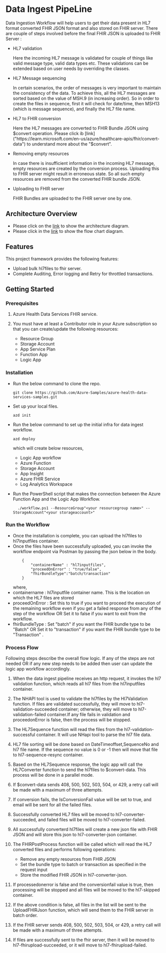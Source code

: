 # Data Ingest PipeLine

Data Ingestion Workflow will help users to get their data present in HL7 format converted FHIR JSON format and also stored on FHIR server. There are couple of steps involved before the final FHIR JSON is uploaded to FHIR Server :

- HL7 validation

	Here the incoming HL7 message is validated for couple of things like valid message type, valid data types etc. These validations can be extended based on user needs by overriding the classes.
- HL7 Message sequencing

	In certain scenarios, the order of messages is very important to maintain the consistency of the data. To achieve this, all the HL7 messages are sorted based on the value of MSH.9 (in increasing order). So in order to create the files in sequence, first it will check for date/time, then MSH13 (which is message sequence), and finally the HL7 file name.
- HL7 to FHIR conversion 

	Here the HL7 messages are converted to FHIR Bundle JSON using $convert operation. Please click ib [link]("https://learn.microsoft.com/en-us/azure/healthcare-apis/fhir/convert-data") to understand more about the "$convert".
- Removing empty resources

	In case there is insufficient information in the incoming HL7 message, empty resources are created by the conversion process. Uploading this to FHIR server might result in erroneous state. So all such empty resources are removed from the converted FHIR bundle JSON.
- Uploading to FHIR server

	FHIR Bundles are uploaded to the FHIR server one by one.


## Architecture Overview

- Please click on the [link](./docs/imgs/service.png) to show the architecture diagram.
- Please click in the [link](./docs/imgs/flowchart.png) to show the flow chart diagram.


## Features

This project framework provides the following features:

* Upload bulk hl7files to fhir server.
* Complete Auditing, Error logging and Retry for throttled transactions.

## Getting Started


### Prerequisites

1. Azure Health Data Services FHIR service.
2. You must have at least a Contributor role in your Azure subscription so that you can create/update the following resources:

    * Resource Group
    * Storage Account
    * App Service Plan
    * Function App
    * Logic App

### Installation
- Run the below command to clone the repo.

    ```
    git clone https://github.com/Azure-Samples/azure-health-data-services-samples.git
    ```

- Set up your local files.

    ```
    azd init 
    ```
-  Run the below command to set up the initial infra for data ingest workflow.

    ```
    azd deploy
    ```
    which will create below resources,
     - Logic App workflow
     - Azure Function
     - Storage Account
     - App Insight
     - Azure FHIR Service
     - Log Analytics Workspace

 -  Run the PowerShell script that makes the connection between the Azure Function App and the Logic App Workflow.
     
     ```
       ./workflow.ps1 --ResourceGroup"<your resourcegroup name>" -- StorageAccount"<your storageaccount>"
     ```       

### Run the Workflow

-  Once the installation is complete, you can upload the hl7files to hl7inputfiles container.
-  Once the files have been successfully uploaded, you can invoke the workflow endpoint via Postman by passing the json below in the body.
    ```
        {
            "containerName" : "hl7inputfiles",
            "proceedOnError" : "true/false",
            "fhirBundleType":"batch/transaction"
        }
    ```
      where,      
  - containername : hl7inputfile container name. This is the location on which the HL7 files are stored
  - proceedOnError : Set this to true if you want to proceed the execution of the remaining workflow even if you get a failed response from any of the step of the workflow 
					 OR
					 Set it to false if you want to exit from the workflow.
  - fhirBundleType : Set "batch" if you want the FHIR bundle type to be "Batch"
					 OR
					 Set it to "transaction" if you want the FHIR bundle type to be "Transaction" .


### Process Flow

Following steps describe the overall flow logic. If any of the steps are not needed OR if any new step needs to be added then user can update the logic app workflow accordingly.

1. When the data ingest pipeline receives an http request, it invokes the hl7 validation function, which reads all hl7 files from the hl7inputfiles container.

2. The NHAPI tool is used to validate the hl7files by the Hl7Validation function. If files are validated successfully, they will move to hl7-validation-succeeded container; otherwise, they will move to hl7-validation-failed container.If any file fails in validation and proceedonError is false, then the process will be stopped.

3. The HL7Sequence function will read the files from the hl7-validation-successful container. It will use NHapi tool to parse the hl7 file data.

4. HL7 file sorting will be done based on DateTimeoffset,SequenceNo and hl7 file name. If the sequence no value is 0 or -1 then will move that file to hl7-sequence-resync container.

5. Based on the HL7Sequence response, the logic app will call the HL7Converter function to send the hl7files to $convert-data. This process will be done in a parallel mode.

6. If $convert-data sends 408, 500, 502, 503, 504, or 429, a retry call will be made with a maximum of three attempts.

7. If conversion fails, the IsConversionFail value will be set to true, and email will be sent for all the failed files.

8. Successfully converted HL7 files will be moved to hl7-converter-succeeded, and failed files will be moved to hl7-converter-failed.

9. All successfully converterd hl7files will create a new json file with FHIR JSON and will store this json to hl7-converter-json container. 

10. The FHIRPostProcess function will be called which will read the HL7 converted files and performs following operations:
	- Remove any empty resources from FHIR JSON 
	- Set the bundle type to batch or transaction as specified in the request input 
	- Store the modified FHIR JSON in hl7-converter-json.

11. If processedonerror is false and the conversionfail value is true, then processing will be stopped and all files will be moved to the hl7-skipped container.  

12. If the above condition is false, all files in the list will be sent to the UploadFHIRJson function, which will send them to the FHIR server in batch order.

13. If the FHIR server sends 408, 500, 502, 503, 504, or 429, a retry call will be made with a maximum of three attempts.

14. If files are successfully sent to the fhir server, then it will be moved to hl7-fhirupload-succeeded, or it will move to hl7-fhirupload-failed.
